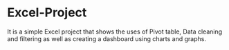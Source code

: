 # Excel-Project
It is a simple Excel project that shows the uses of Pivot table, Data cleaning and filtering as well as creating a dashboard using charts and graphs.
